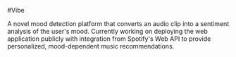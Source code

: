 #Vibe

A novel mood detection platform that converts an audio clip into a sentiment analysis of the user's mood. Currently working on deploying the web application publicly with integration from Spotify's Web API to provide personalized, mood-dependent music recommendations. 
